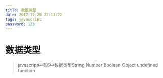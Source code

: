 ```yaml
---
title: 数据类型
date: 2017-12-28 22:13:22
tags: javascript
password: 123
---
```


<!--more-->

# 数据类型

> javascript中有6中数据类型String Number Boolean Object undefined function

